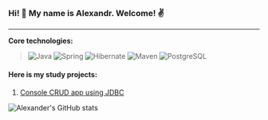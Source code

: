 ### Hi! 👋 My name is Alexandr. Welcome! :v:
-----------
<b>Core technologies:</b>
> ![Java](https://img.shields.io/badge/Java-%3E%3D%208-orange) 
![Spring](https://img.shields.io/badge/Spring-%3E%3D%205.0-green)
![Hibernate](https://img.shields.io/badge/Hibernate-%3E%3D%205.0-yellow)
![Maven](https://img.shields.io/badge/Maven-3-red)
![PostgreSQL](https://img.shields.io/badge/PostgreSQL-%3E%3D%209-blue)

#### Here is my study projects:
1. [Console CRUD app using JDBC](https://github.com/AMakutsevi4/job4j_tracker)

![Alexander's GitHub stats](https://github-readme-stats.vercel.app/api?username=AMakutsevi4&show_icons=true&theme=radical)
